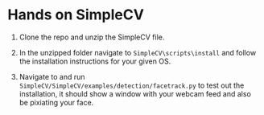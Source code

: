# Hands on SimpleCV

1. Clone the repo and unzip the SimpleCV file.

2. In the unzipped folder navigate to `SimpleCV\scripts\install` and follow the installation instructions for your given OS. 

3. Navigate to and run `SimpleCV/SimpleCV/examples/detection/facetrack.py` to test out the installation, it should show a window with your webcam feed and also be pixiating your face. 
